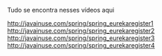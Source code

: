 Tudo se encontra nesses vídeos aqui

http://javainuse.com/spring/spring_eurekaregister1
http://javainuse.com/spring/spring_eurekaregister2
http://javainuse.com/spring/spring_eurekaregister3
http://javainuse.com/spring/spring_eurekaregister4